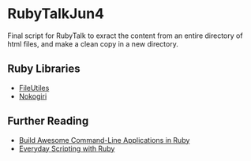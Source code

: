 RubyTalkJun4
============

Final script for RubyTalk to exract the content from an entire directory of html files, and make a clean copy in a new directory.

## Ruby Libraries
* [FileUtiles](http://www.ruby-doc.org/stdlib-1.9.3/libdoc/fileutils/rdoc/FileUtils.html)
* [Nokogiri](http://nokogiri.org/)

## Further Reading
* [Build Awesome Command-Line Applications in Ruby](http://pragprog.com/book/dccar/build-awesome-command-line-applications-in-ruby)
* [Everyday Scripting with Ruby](http://pragprog.com/book/bmsft/everyday-scripting-with-ruby)

